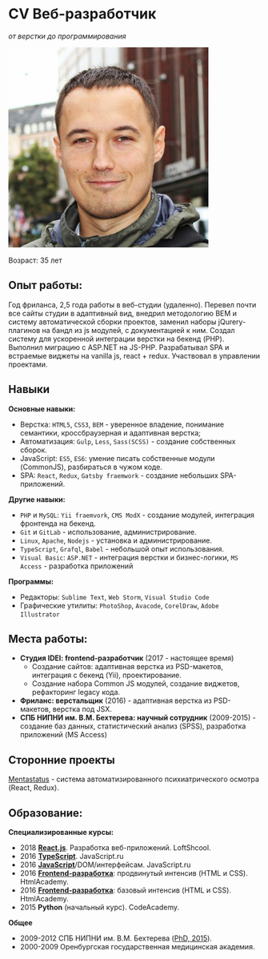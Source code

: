 # CV Веб-разработчик
*от верстки до программирования*

![](https://raw.githubusercontent.com/denzakh/cv/master/Helsinki-400.jpg)

Возраст: 35 лет

## Опыт работы:
Год фриланса, 2,5 года работы в веб-студии (удаленно). Перевел почти все сайты студии в адаптивный вид, внедрил методологию BEM и систему автоматической сборки проектов, заменил наборы jQurery-плагинов на бандл из js модулей, c документацией к ним. Создал систему для ускоренной интеграции верстки на бекенд (PHP). Выполнил миграцию с ASP.NET на JS-PHP. Разрабатывал SPA и встраемые виджеты на vanilla js, react + redux. Участвовал в управлении проектами.

## Навыки
**Основные навыки:**
- Верстка: `HTML5`, `CSS3`, `BEM` - уверенное владение, понимание семантики, кросcбраузерная и адаптивная верстка;
- Автоматизация: `Gulp`, `Less`, `Sass(SCSS)` - создание собственных сборок.
- JavaScript: `ES5`, `ES6`: умение писать собственные модули (CommonJS), разбираться в чужом коде.
- SPA: `React`, `Redux`, `Gatsby fraemwork` - создание небольших SPA-приложений.

**Другие навыки:**
- `PHP` и `MySQL`: `Yii fraemvork`, `CMS ModX` - создание модулей, интеграция фронтенда на бекенд.
- `Git` и `GitLab` - использование, администрирование.
- `Linux`, `Apache`, `Nodejs` - установка и администрирование.
- `TypeScript`, `Grafql`, `Babel` - небольшой опыт использования.
- `Visual Basic`: `ASP.NET`  - интеграция верстки и бизнес-логики, `MS Access` - разработка приложений

**Программы:**
- Редакторы: `Sublime Text`, `Web Storm`, `Visual Studio Code`
- Графические утилиты: `PhotoShop`, `Avacode`, `CorelDraw`, `Adobe Illustrator`

## Места работы:
- **Студия IDEI: frontend-разработчик** (2017 - настоящее время)
    - Создание сайтов: адаптивная верстка из PSD-макетов, интеграция с бекенд (Yii), проектирование.
    - Создание набора Common JS модулей, создание виджетов, рефакторинг legacy кода.
- **Фриланс: верстальщик** (2016) - адаптивная верстка из PSD-макетов, верстка под JSX.
- **СПБ НИПНИ им. В.М. Бехтерева: научный сотрудник** (2009-2015) - создание баз данных, статистический анализ (SPSS), разработка приложений (MS Access)

## Сторонние проекты
[Mentastatus](https://denzakh.github.io/mentatus/) - система автоматизированного психиатрического осмотра (React, Redux).

## Образование:
**Специализированные курсы:**
- 2018 [**React.js**](/certificates/react2018loftschool-w.jpg). Разработка веб-приложений. LoftShcool.
- 2016 [**TypeScript**](/certificates/JavaScript-TypeScript-certificate-w.jpg). JavaScript.ru
- 2016 [**JavaScript**](/certificates/JavaScript-DOM-certificate-w.jpg)/DOM/интерфейсам. JavaScript.ru
- 2016 [**Frontend-разработка**](/certificates/HTMLAcademy-171944-Advanced-HTML-CSS-ru.jpg): продвинутый интенсив (HTML и CSS). HtmlAcademy.
- 2016 [**Frontend-разработка**](/certificates/HTMLAcademy-171944-Basic-HTML-CSS-ru.jpg): базовый интенсив (HTML и CSS). HtmlAcademy.
- 2015 **Python** (начальный курс). CodeAcademy.

**Общее**
- 2009-2012 СПБ НИПНИ им. В.М. Бехтерева ([PhD, 2015](http://bekhterev.ru/nauka/dissertacionnyj-sovet/blizhajshie-zashchity/kandidatskaya-dissertatsiya-zakharchenko-denisa-valerevicha.php)).
- 2000-2009 Оренбургская государственная медицинская академия.

